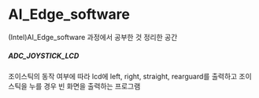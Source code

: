# AI_Edge_software

(Intel)AI_Edge_software 과정에서 공부한 것 정리한 공간


##### ADC_JOYSTICK_LCD ####
조이스틱의 동작 여부에 따라 lcd에 left, right, straight, rearguard를 출력하고 조이스틱을 누를 경우 빈 화면을 출력하는 프로그램
